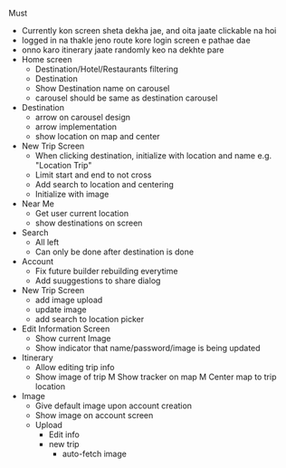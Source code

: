 Must
- Currently kon screen sheta dekha jae, and oita jaate clickable na hoi
- logged in na thakle jeno route kore login screen e pathae dae
- onno karo itinerary jaate randomly keo na dekhte pare
- Home screen
	* Destination/Hotel/Restaurants filtering
	* Destination
    * Show Destination name on carousel
    - carousel should be same as destination carousel
- Destination
  - arrow on carousel design 
  - arrow implementation
  - show location on map and center
- New Trip Screen
    - When clicking destination, initialize with location and name e.g. "Location Trip"
    - Limit start and end to not cross
    - Add search to location and centering
    - Initialize with image
- Near Me
	* Get user current location
	* show destinations on screen
- Search
	* All left
	* Can only be done after destination is done
- Account
  - Fix future builder rebuilding everytime
  - Add suuggestions to share dialog
- New Trip Screen
  - add image upload
  - update image
  - add search to location picker
- Edit Information Screen
  - Show current Image
  - Show indicator that name/password/image is being updated
- Itinerary
    - Allow editing trip info
    - Show image of trip
    M Show tracker on map
    M Center map to trip location
- Image
    - Give default image upon account creation
    - Show image on account screen
    - Upload
        - Edit info
        - new trip
            - auto-fetch image
